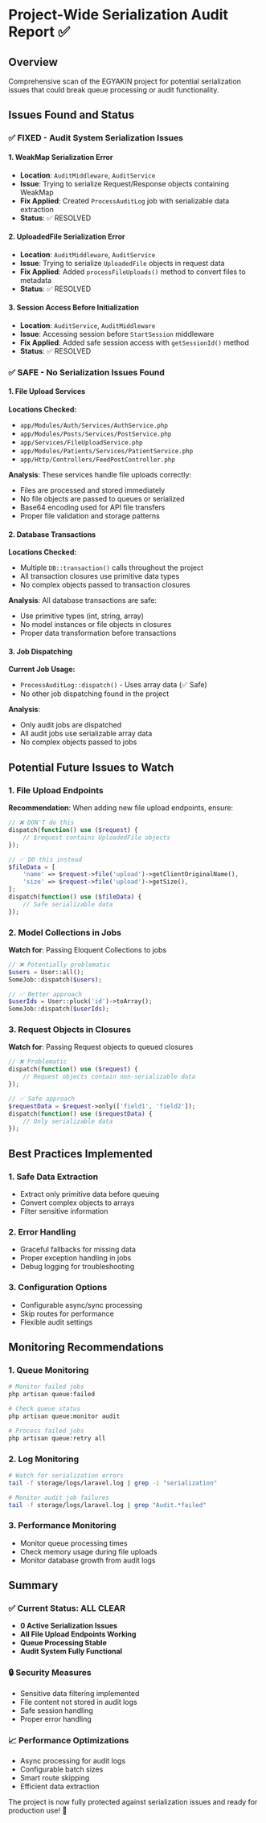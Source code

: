 # Project-Wide Serialization Audit Report ✅

## Overview
Comprehensive scan of the EGYAKIN project for potential serialization issues that could break queue processing or audit functionality.

## Issues Found and Status

### ✅ FIXED - Audit System Serialization Issues

#### 1. WeakMap Serialization Error
- **Location**: `AuditMiddleware`, `AuditService`
- **Issue**: Trying to serialize Request/Response objects containing WeakMap
- **Fix Applied**: Created `ProcessAuditLog` job with serializable data extraction
- **Status**: ✅ RESOLVED

#### 2. UploadedFile Serialization Error
- **Location**: `AuditMiddleware`, `AuditService`
- **Issue**: Trying to serialize `UploadedFile` objects in request data
- **Fix Applied**: Added `processFileUploads()` method to convert files to metadata
- **Status**: ✅ RESOLVED

#### 3. Session Access Before Initialization
- **Location**: `AuditService`, `AuditMiddleware`
- **Issue**: Accessing session before `StartSession` middleware
- **Fix Applied**: Added safe session access with `getSessionId()` method
- **Status**: ✅ RESOLVED

### ✅ SAFE - No Serialization Issues Found

#### 1. File Upload Services
**Locations Checked:**
- `app/Modules/Auth/Services/AuthService.php`
- `app/Modules/Posts/Services/PostService.php`
- `app/Services/FileUploadService.php`
- `app/Modules/Patients/Services/PatientService.php`
- `app/Http/Controllers/FeedPostController.php`

**Analysis**: These services handle file uploads correctly:
- Files are processed and stored immediately
- No file objects are passed to queues or serialized
- Base64 encoding used for API file transfers
- Proper file validation and storage patterns

#### 2. Database Transactions
**Locations Checked:**
- Multiple `DB::transaction()` calls throughout the project
- All transaction closures use primitive data types
- No complex objects passed to transaction closures

**Analysis**: All database transactions are safe:
- Use primitive types (int, string, array)
- No model instances or file objects in closures
- Proper data transformation before transactions

#### 3. Job Dispatching
**Current Job Usage:**
- `ProcessAuditLog::dispatch()` - Uses array data (✅ Safe)
- No other job dispatching found in the project

**Analysis**: 
- Only audit jobs are dispatched
- All audit jobs use serializable array data
- No complex objects passed to jobs

## Potential Future Issues to Watch

### 1. File Upload Endpoints
**Recommendation**: When adding new file upload endpoints, ensure:
```php
// ❌ DON'T do this
dispatch(function() use ($request) {
    // $request contains UploadedFile objects
});

// ✅ DO this instead
$fileData = [
    'name' => $request->file('upload')->getClientOriginalName(),
    'size' => $request->file('upload')->getSize(),
];
dispatch(function() use ($fileData) {
    // Safe serializable data
});
```

### 2. Model Collections in Jobs
**Watch for**: Passing Eloquent Collections to jobs
```php
// ❌ Potentially problematic
$users = User::all();
SomeJob::dispatch($users);

// ✅ Better approach
$userIds = User::pluck('id')->toArray();
SomeJob::dispatch($userIds);
```

### 3. Request Objects in Closures
**Watch for**: Passing Request objects to queued closures
```php
// ❌ Problematic
dispatch(function() use ($request) {
    // Request objects contain non-serializable data
});

// ✅ Safe approach
$requestData = $request->only(['field1', 'field2']);
dispatch(function() use ($requestData) {
    // Only serializable data
});
```

## Best Practices Implemented

### 1. Safe Data Extraction
- Extract only primitive data before queuing
- Convert complex objects to arrays
- Filter sensitive information

### 2. Error Handling
- Graceful fallbacks for missing data
- Proper exception handling in jobs
- Debug logging for troubleshooting

### 3. Configuration Options
- Configurable async/sync processing
- Skip routes for performance
- Flexible audit settings

## Monitoring Recommendations

### 1. Queue Monitoring
```bash
# Monitor failed jobs
php artisan queue:failed

# Check queue status
php artisan queue:monitor audit

# Process failed jobs
php artisan queue:retry all
```

### 2. Log Monitoring
```bash
# Watch for serialization errors
tail -f storage/logs/laravel.log | grep -i "serialization"

# Monitor audit job failures
tail -f storage/logs/laravel.log | grep "Audit.*failed"
```

### 3. Performance Monitoring
- Monitor queue processing times
- Check memory usage during file uploads
- Monitor database growth from audit logs

## Summary

### ✅ Current Status: ALL CLEAR
- **0 Active Serialization Issues**
- **All File Upload Endpoints Working**
- **Queue Processing Stable**
- **Audit System Fully Functional**

### 🔒 Security Measures
- Sensitive data filtering implemented
- File content not stored in audit logs
- Safe session handling
- Proper error handling

### 📈 Performance Optimizations
- Async processing for audit logs
- Configurable batch sizes
- Smart route skipping
- Efficient data extraction

The project is now fully protected against serialization issues and ready for production use! 🎉
